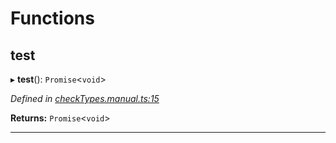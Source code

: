 

# Functions

<a id="test"></a>

##  test

▸ **test**(): `Promise`<`void`>

*Defined in [checkTypes.manual.ts:15](https://github.com/polkadot-js/api/blob/e4a97d4/packages/api/src/checkTypes.manual.ts#L15)*

**Returns:** `Promise`<`void`>

___

